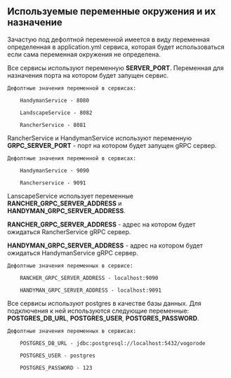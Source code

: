## Используемые переменные окружения и их назначение

Зачастую под дефолтной переменной имеется в виду переменная определенная в application.yml сервиса, которая будет использоваться если сама переменная окружения не определена.

Все сервисы используют переменную **SERVER_PORT**. Переменная для назначения порта на котором будет запущен сервис.

    Дефолтные значения переменной в сервисах: 

        HandymanService - 8080
    
        LandscapeService - 8082
    
        RancherService - 8081


RancherService и HandymanService используют переменную **GRPC_SERVER_PORT** - порт на котором будет запущен gRPC сервер.

    Дефолтные значения переменной в сервисах:

        HandymanService - 9090

        Rancherservice - 9091

LanscapeService использует переменные **RANCHER_GRPC_SERVER_ADDRESS** и **HANDYMAN_GRPC_SERVER_ADDRESS**.

**RANCHER_GRPC_SERVER_ADDRESS** - адрес на котором будет ожидаться RancherService gRPC сервер.

**HANDYMAN_GRPC_SERVER_ADDRESS** - адрес на котором будет ожидаться HandymanService gRPC сервер.

    Дефолтные значения переменных в сервисе:

        RANCHER_GRPC_SERVER_ADDRESS - localhost:9090

        HANDYMAN_GRPC_SERVER_ADDRESS - localhost:9091

Все сервисы используют postgres в качестве базы данных. Для подключения к ней используются следующие переменные: 
**POSTGRES_DB_URL**, **POSTGRES_USER**, **POSTGRES_PASSWORD**.

    Дефолтные значения переменных в сервисах:

        POSTGRES_DB_URL - jdbc:postgresql://localhost:5432/vogorode

        POSTGRES_USER - postgres

        POSTGRES_PASSWORD - 123
